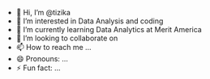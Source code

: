 - 👋 Hi, I’m @tizika
- 👀 I’m interested in Data Analysis and coding
- 🌱 I’m currently learning Data Analytics at Merit America
- 💞️ I’m looking to collaborate on 
- 📫 How to reach me ...
- 😄 Pronouns: ...
- ⚡ Fun fact: ...

<!---
tizika/tizika is a ✨ special ✨ repository because its `README.md` (this file) appears on your GitHub profile.
You can click the Preview link to take a look at your changes.
--->
